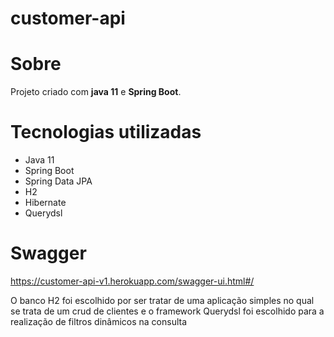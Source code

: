 # customer-api

# Sobre
Projeto criado com <b>java 11</b> e <b>Spring Boot</b>.<br>

# Tecnologias utilizadas
* Java 11
* Spring Boot
* Spring Data JPA
* H2
* Hibernate
* Querydsl

# Swagger
https://customer-api-v1.herokuapp.com/swagger-ui.html#/

O banco H2 foi escolhido por ser tratar de uma aplicação simples no qual se trata de um crud de clientes e o framework Querydsl foi escolhido para a realização de filtros dinâmicos na consulta

